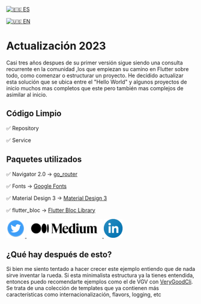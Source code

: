 [![🇪🇸 ES](https://emojipedia-us.s3.dualstack.us-west-1.amazonaws.com/thumbs/120/apple/285/flag-spain_1f1ea-1f1f8.png)](https://github.com/tinoper/miflutterapp/blob/update_2023/README_es.md)
																		
[![🇺🇸 EN](https://emojipedia-us.s3.dualstack.us-west-1.amazonaws.com/thumbs/120/apple/285/flag-united-states_1f1fa-1f1f8.png)](https://github.com/tinoper/miflutterapp/blob/update_2023/README.md)

# Actualización 2023

Casi tres años despues de su primer versión sigue siendo una consulta recurrente en la comunidad
,los que empiezan su camino en Flutter sobre todo, como comenzar o estructurar un proyecto.
He decidido actualizar esta solución que se ubica entre el "Hello World" y algunos proyectos 
de inicio muchos mas completos que este pero también mas complejos de asimilar al inicio.

## Código Limpio

✅ Repository

✅ Service


## Paquetes utilizados

✅ Navigator 2.0	-> [go_router](https://pub.dev/packages/go_router)

✅ Fonts ->  [Google Fonts](https://pub.dev/packages/google_fonts)

✅ Material Design 3 -> [Material Design 3](https://m3.material.io/)

✅ flutter_bloc -> [Flutter Bloc Library](https://bloclibrary.dev)



<div id="badges">
   <a href="https://twitter.com/washsar">
    <img src="https://github.com/tinoper/miflutterapp/blob/master/assets/images/twitterlogox100.png" alt="Twitter Badge"/>
   </a>
   <a href="https://tinoper.medium.com/">
    <img src="https://github.com/tinoper/miflutterapp/blob/master/assets/images/mediumlogox100.png" alt="Linkedin Badge"/>
   </a>
   <a href="https://www.linkedin.com/in/martin-peruchena-brunet/">
    <img src="https://github.com/tinoper/miflutterapp/blob/master/assets/images/linkedinlogox100.png" alt="Linkedin Badge"/>
   </a>
</div>




## ¿Qué hay después de esto?

Si bien me siento tentado a hacer crecer este ejemplo entiendo que de nada sirve inventar la rueda. Si esta minimalista estructura
ya la tienes entendida, entonces puedo recomendarte ejemplos como el de VGV con <a href="https://cli.vgv.dev/" alt="VeryGoodCli">VeryGoodCli</a>. Se trata de una colección de templates que ya contienen más características como internacionalización, flavors, logging, etc
